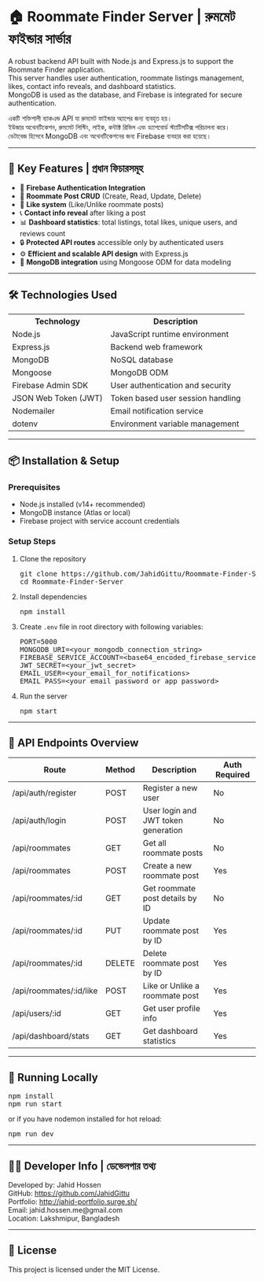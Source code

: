<h1>🏠 Roommate Finder Server | রুমমেট ফাইন্ডার সার্ভার</h1>

<p>A robust backend API built with Node.js and Express.js to support the Roommate Finder application.<br>
This server handles user authentication, roommate listings management, likes, contact info reveals, and dashboard statistics.<br>
MongoDB is used as the database, and Firebase is integrated for secure authentication.</p>

<p>একটি শক্তিশালী ব্যাকএন্ড API যা রুমমেট ফাইন্ডার অ্যাপের জন্য ব্যবহৃত হয়।<br>
ইউজার অথেনটিকেশন, রুমমেট লিস্টিং, লাইক, কন্টাক্ট রিভিল এবং ড্যাশবোর্ড স্ট্যাটিসটিক্স পরিচালনা করে।<br>
ডেটাবেজ হিসেবে MongoDB এবং অথেনটিকেশনের জন্য Firebase ব্যবহার করা হয়েছে।</p>

<hr>

<h2>🚀 Key Features | প্রধান ফিচারসমূহ</h2>

<ul>
  <li>🔐 <strong>Firebase Authentication Integration</strong></li>
  <li>📝 <strong>Roommate Post CRUD</strong> (Create, Read, Update, Delete)</li>
  <li>💖 <strong>Like system</strong> (Like/Unlike roommate posts)</li>
  <li>📞 <strong>Contact info reveal</strong> after liking a post</li>
  <li>📊 <strong>Dashboard statistics</strong>: total listings, total likes, unique users, and reviews count</li>
  <li>🔒 <strong>Protected API routes</strong> accessible only by authenticated users</li>
  <li>⚙️ <strong>Efficient and scalable API design</strong> with Express.js</li>
  <li>📂 <strong>MongoDB integration</strong> using Mongoose ODM for data modeling</li>
</ul>

<hr>

<h2>🛠️ Technologies Used</h2>

<table>
  <tr><th>Technology</th><th>Description</th></tr>
  <tr><td>Node.js</td><td>JavaScript runtime environment</td></tr>
  <tr><td>Express.js</td><td>Backend web framework</td></tr>
  <tr><td>MongoDB</td><td>NoSQL database</td></tr>
  <tr><td>Mongoose</td><td>MongoDB ODM</td></tr>
  <tr><td>Firebase Admin SDK</td><td>User authentication and security</td></tr>
  <tr><td>JSON Web Token (JWT)</td><td>Token based user session handling</td></tr>
  <tr><td>Nodemailer</td><td>Email notification service</td></tr>
  <tr><td>dotenv</td><td>Environment variable management</td></tr>
</table>

<hr>

<h2>📦 Installation & Setup</h2>

<h3>Prerequisites</h3>

<ul>
  <li>Node.js installed (v14+ recommended)</li>
  <li>MongoDB instance (Atlas or local)</li>
  <li>Firebase project with service account credentials</li>
</ul>

<h3>Setup Steps</h3>

<ol>
  <li>Clone the repository  
    <pre>git clone https://github.com/JahidGittu/Roommate-Finder-Server.git<br>cd Roommate-Finder-Server</pre>
  </li>
  <li>Install dependencies  
    <pre>npm install</pre>
  </li>
  <li>Create <code>.env</code> file in root directory with following variables:  
    <pre>PORT=5000
MONGODB_URI=&lt;your_mongodb_connection_string&gt;
FIREBASE_SERVICE_ACCOUNT=&lt;base64_encoded_firebase_service_account_json&gt;
JWT_SECRET=&lt;your_jwt_secret&gt;
EMAIL_USER=&lt;your_email_for_notifications&gt;
EMAIL_PASS=&lt;your_email_password_or_app_password&gt;</pre>
  </li>
  <li>Run the server  
    <pre>npm start</pre>
  </li>
</ol>

<hr>

<h2>📡 API Endpoints Overview</h2>

<table>
  <thead>
    <tr><th>Route</th><th>Method</th><th>Description</th><th>Auth Required</th></tr>
  </thead>
  <tbody>
    <tr><td>/api/auth/register</td><td>POST</td><td>Register a new user</td><td>No</td></tr>
    <tr><td>/api/auth/login</td><td>POST</td><td>User login and JWT token generation</td><td>No</td></tr>
    <tr><td>/api/roommates</td><td>GET</td><td>Get all roommate posts</td><td>No</td></tr>
    <tr><td>/api/roommates</td><td>POST</td><td>Create a new roommate post</td><td>Yes</td></tr>
    <tr><td>/api/roommates/:id</td><td>GET</td><td>Get roommate post details by ID</td><td>No</td></tr>
    <tr><td>/api/roommates/:id</td><td>PUT</td><td>Update roommate post by ID</td><td>Yes</td></tr>
    <tr><td>/api/roommates/:id</td><td>DELETE</td><td>Delete roommate post by ID</td><td>Yes</td></tr>
    <tr><td>/api/roommates/:id/like</td><td>POST</td><td>Like or Unlike a roommate post</td><td>Yes</td></tr>
    <tr><td>/api/users/:id</td><td>GET</td><td>Get user profile info</td><td>Yes</td></tr>
    <tr><td>/api/dashboard/stats</td><td>GET</td><td>Get dashboard statistics</td><td>Yes</td></tr>
  </tbody>
</table>

<hr>

<h2>🧪 Running Locally</h2>

<pre>npm install
npm run start
</pre>

<p>or if you have nodemon installed for hot reload:</p>

<pre>npm run dev</pre>

<hr>

<h2>👨‍💻 Developer Info | ডেভেলপার তথ্য</h2>

<p>Developed by: Jahid Hossen<br>
GitHub: <a href="https://github.com/JahidGittu" target="_blank">https://github.com/JahidGittu</a><br>
Portfolio: <a href="http://jahid-portfolio.surge.sh/" target="_blank">http://jahid-portfolio.surge.sh/</a><br>
Email: jahid.hossen.me@gmail.com<br>
Location: Lakshmipur, Bangladesh</p>

<hr>

<h2>📜 License</h2>
<p>This project is licensed under the MIT License.</p>
